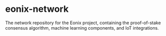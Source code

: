 # eonix-network
The network repository for the Eonix project, containing the proof-of-stake consensus algorithm, machine learning components, and IoT integrations.
